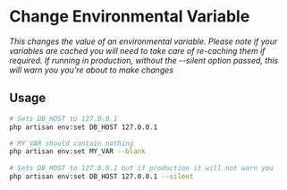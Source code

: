 # Change Environmental Variable

_This changes the value of an environmental variable. Please note if your variables are cached you will need to take
care of re-caching them if required. If running in production, without the --silent option passed, this will warn you
you're about to make changes_


## Usage

```bash
# Sets DB_HOST to 127.0.0.1
php artisan env:set DB_HOST 127.0.0.1 

# MY_VAR should contain nothing
php artisan env:set MY_VAR --blank 
 
# Sets DB_HOST to 127.0.0.1 but if production it will not warn you
php artisan env:set DB_HOST 127.0.0.1 --silent
```
